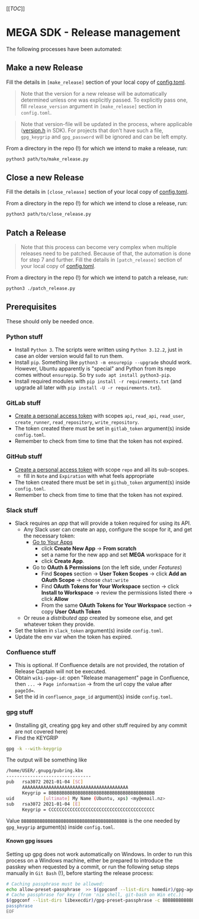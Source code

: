 [[_TOC_]]

# MEGA SDK - Release management

The following processes have been automated:

## Make a new Release
Fill the details in `[make_release]` section of your local copy of [config.toml](config.toml).

> Note that the version for a new release will be automatically determined unless one was explicitly passed. To explicitly pass one, fill `release_version` argument in `[make_release]` section in `config.toml`.

> Note that version-file will be updated in the process, where applicable ([version.h](../include/mega/version.h) in SDK). For projects that don't have such a file, `gpg_keygrip` and `gpg_password` will be ignored and can be left empty.

From a directory in the repo (!) for which we intend to make a release, run:

```sh
python3 path/to/make_release.py
```

## Close a new Release
Fill the details in `[close_release]` section of your local copy of [config.toml](config.toml).

From a directory in the repo (!) for which we intend to close a release, run:

```sh
python3 path/to/close_release.py
```

## Patch a Release
> Note that this process can become very complex when multiple releases need to be patched. Because of that, the automation is done for step 7 and further.
Fill the details in `[patch_release]` section of your local copy of [config.toml](config.toml).

From a directory in the repo (!) for which we intend to patch a release, run:

```sh
python3 ./patch_release.py
```


## Prerequisites

These should only be needed once.


### Python stuff
* Install `Python 3`. The scripts were written using `Python 3.12.2`, just in case an older version would fail to run them.
* Install `pip`. Something like `python3 -m ensurepip --upgrade` should work.
  However, Ubuntu apparently is "special" and Python from its repo comes without `ensurepip`. So try `sudo apt install python3-pip`.
* Install required modules with `pip install -r requirements.txt` (and upgrade all later with `pip install -U -r requirements.txt`).

### GitLab stuff
* [Create a personal access token](https://docs.gitlab.com/ee/user/profile/personal_access_tokens.html#create-a-personal-access-token) with scopes `api`, `read_api`, `read_user`, `create_runner`, `read_repository`, `write_repository`.
* The token created there must be set in `gitlab_token` argument(s) inside `config.toml`.
* Remember to check from time to time that the token has not expired.

### GitHub stuff
* [Create a personal access token](https://github.com/settings/tokens/new) with scope `repo` and all its sub-scopes.
  * fill in `Note` and `Expiration` with what feels appropriate
* The token created there must be set in `github_token` argument(s) inside `config.toml`.
* Remember to check from time to time that the token has not expired.

### Slack stuff
* Slack requires an _app_ that will provide a token required for using its API.
  * Any Slack user can create an app, configure the scope for it, and get the necessary token:
    * [Go to Your Apps](https://api.slack.com/apps)
      * click **Create New App** -> **From scratch**
      * set a name for the new app and set **MEGA** workspace for it
      * click **Create App**.
    * Go to **OAuth & Permissions** (on the left side, under _Features_)
      * Find **Scopes** section -> **User Token Scopes** -> click **Add an OAuth Scope** -> choose `chat:write`
      * Find **OAuth Tokens for Your Workspace** section -> click **Install to Workspace** -> review the permissions listed there -> click **Allow**
      * From the same **OAuth Tokens for Your Workspace** section -> copy **User OAuth Token**
  * Or reuse a _distributed app_ created by someone else, and get whatever token they provide.
* Set the token in `slack_token` argument(s) inside `config.toml`.
* Update the env var when the token has expired.

### Confluence stuff
* This is optional. If Confluence details are not provided, the rotation of Release Captain will not be executed.
* Obtain `wiki-page-id`: open "Release management" page in Confluence, then `...` -> `Page information` -> from the url copy the value after `pageId=`.
* Set the id in `confluence_page_id` argument(s) inside `config.toml`.

### gpg stuff
* (Installing git, creating gpg key and other stuff required by any commit are not covered here)
* Find the KEYGRIP

```sh
gpg -k --with-keygrip
```

The output will be something like

```sh
/home/USER/.gnupg/pubring.kbx
--------------------------------
pub   rsa3072 2021-01-04 [SC]
      AAAAAAAAAAAAAAAAAAAAAAAAAAAAAAAAAAAAAAAA
      Keygrip = BBBBBBBBBBBBBBBBBBBBBBBBBBBBBBBBBBBBBBBB
uid           [ultimate] My Name (Ubuntu, xps) <my@email.nz>
sub   rsa3072 2021-01-04 [E]
      Keygrip = CCCCCCCCCCCCCCCCCCCCCCCCCCCCCCCCCCCCCCCC
```

Value `BBBBBBBBBBBBBBBBBBBBBBBBBBBBBBBBBBBBBBBB` is the one needed by `gpg_keygrip` argument(s) inside `config.toml`.

#### Known gpg issues

Setting up gpg does not work automatically on Windows.
In order to run this process on a Windows machine, either be prepared to introduce the passkey when requested by a commit, or run the following setup steps manually in `Git Bash` (!), before starting the release process:

```sh
# Caching passphrase must be allowed:
echo allow-preset-passphrase  >> $(gpgconf --list-dirs homedir)/gpg-agent.conf
# Cache passphrase for key (from 'nix shell, git-bash on Win etc.):
$(gpgconf --list-dirs libexecdir)/gpg-preset-passphrase -c BBBBBBBBBBBBBBBBBBBBBBBBBBBBBBBBBBBBBBBB <<EOF
passphrase
EOF
```
